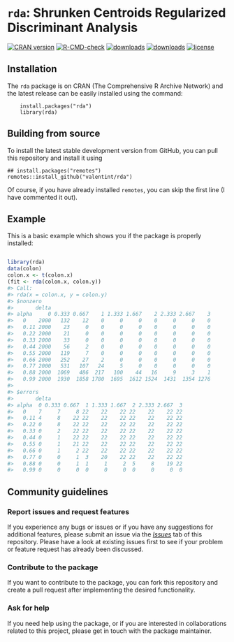 
<!-- README.md is generated from README.Rmd. Please edit that file -->

# `rda`: Shrunken Centroids Regularized Discriminant Analysis

<!-- badges: start -->

[![CRAN
version](https://www.r-pkg.org/badges/version/rda)](https://cran.r-project.org/package=rda)
[![R-CMD-check](https://github.com/valentint/rda/actions/workflows/R-CMD-check.yaml/badge.svg)](https://github.com/valentint/rda/actions/workflows/R-CMD-check.yaml)
[![downloads](https://cranlogs.r-pkg.org/badges/rda)](https://cran.r-project.org/package=rda)
[![downloads](https://cranlogs.r-pkg.org/badges/grand-total/rda)](https://cran.r-project.org/package=rda)
[![license](https://img.shields.io/badge/license-GPL--3-blue.svg)](https://www.gnu.org/licenses/gpl-3.0.en.html)
<!-- badges: end -->

## Installation

The `rda` package is on CRAN (The Comprehensive R Archive Network) and
the latest release can be easily installed using the command:

        install.packages("rda")
        library(rda)
        

## Building from source

To install the latest stable development version from GitHub, you can
pull this repository and install it using

    ## install.packages("remotes")
    remotes::install_github("valentint/rda")

Of course, if you have already installed `remotes`, you can skip the
first line (I have commented it out).

## Example

This is a basic example which shows you if the package is properly
installed:

``` r

library(rda)
data(colon)
colon.x <- t(colon.x)
(fit <- rda(colon.x, colon.y))
#> Call:
#> rda(x = colon.x, y = colon.y)
#> $nonzero
#>       delta
#> alpha     0 0.333 0.667    1 1.333 1.667    2 2.333 2.667    3
#>   0    2000   132    12    0     0     0    0     0     0    0
#>   0.11 2000    23     0    0     0     0    0     0     0    0
#>   0.22 2000    21     0    0     0     0    0     0     0    0
#>   0.33 2000    33     0    0     0     0    0     0     0    0
#>   0.44 2000    56     2    0     0     0    0     0     0    0
#>   0.55 2000   119     7    0     0     0    0     0     0    0
#>   0.66 2000   252    27    2     0     0    0     0     0    0
#>   0.77 2000   531   107   24     5     0    0     0     0    0
#>   0.88 2000  1069   486  217   100    44   16     9     3    1
#>   0.99 2000  1930  1858 1780  1695  1612 1524  1431  1354 1276
#> 
#> $errors
#>       delta
#> alpha  0 0.333 0.667  1 1.333 1.667  2 2.333 2.667  3
#>   0    7     7     8 22    22    22 22    22    22 22
#>   0.11 4     8    22 22    22    22 22    22    22 22
#>   0.22 0     8    22 22    22    22 22    22    22 22
#>   0.33 0     2    22 22    22    22 22    22    22 22
#>   0.44 0     1    22 22    22    22 22    22    22 22
#>   0.55 0     1    21 22    22    22 22    22    22 22
#>   0.66 0     1     2 22    22    22 22    22    22 22
#>   0.77 0     0     1  3    20    22 22    22    22 22
#>   0.88 0     0     1  1     1     2  5     8    19 22
#>   0.99 0     0     0  0     0     0  0     0     0  0
```

## Community guidelines

### Report issues and request features

If you experience any bugs or issues or if you have any suggestions for
additional features, please submit an issue via the
[*Issues*](https://github.com/valentint/rda/issues) tab of this
repository. Please have a look at existing issues first to see if your
problem or feature request has already been discussed.

### Contribute to the package

If you want to contribute to the package, you can fork this repository
and create a pull request after implementing the desired functionality.

### Ask for help

If you need help using the package, or if you are interested in
collaborations related to this project, please get in touch with the
package maintainer.
